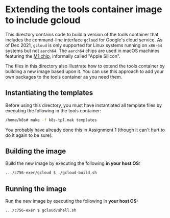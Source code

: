 # Extending the tools container image to include gcloud

This directory contains code to build a version of the tools container that includes the command-line interface `gcloud` for Google's cloud service.
As of Dec&nbsp;2021, `gcloud` is only supported for Linux systems running on `x86-64` systems but not
`aarch64`.  The `aarch64` chips are used in macOS machines featuring the [M1 chip](https://en.wikipedia.org/wiki/Apple_M1),
informally called "Apple Silicon".

The files in this directory also illustrate how to extend the tools container
by building a new image based upon it.  You can use this approach to add
your own packages to the tools container as you need them.

## Instantiating the templates

Before using this directory, you must have instantiated all
template files by executing the following in the tools container:

~~~bash
/home/k8s# make -f k8s-tpl.mak templates
~~~

You probably have already done this in Assignment&nbsp;1 (though it can't hurt to do it again to be sure).

## Building the image

Build the new image by executing the following **in your host OS:**

~~~bash
.../c756-exer/gcloud $ ./gcloud-build.sh
~~~

## Running the image

Run the new image by executing the following in **your host OS:**

~~~bash
.../c756-exer $ gcloud/shell.sh
~~~
